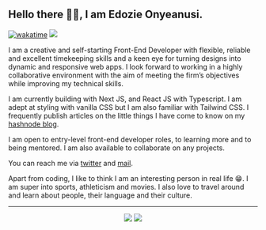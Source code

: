 <h2>Hello there 👋🏾, I am Edozie Onyeanusi.</h2>

[![wakatime](https://wakatime.com/badge/user/1085513a-b7b4-4ff8-9f1d-ee14881805b1.svg)](https://wakatime.com/@1085513a-b7b4-4ff8-9f1d-ee14881805b1) 
<a href = "https://fynnbarr.hashnode.dev/">
<img src="https://img.shields.io/badge/Hashnode-2962FF?style=for-the-badge&logo=hashnode&logoColor=white" /> 
</a>


<p>
I am a creative and self-starting Front-End Developer with flexible, reliable and excellent timekeeping skills and a keen eye for turning designs into dynamic and responsive web apps. I look forward to working in a highly collaborative environment with the aim of meeting the firm’s objectives while improving my technical skills.

I am currently building with Next JS, and React JS with Typescript. I am adept at styling with vanilla CSS but I am also familiar with Tailwind CSS. I frequently publish articles on the little things I have come to know on my <a href = "https://fynnbarr.hashnode.dev/">hashnode blog</a>.
</p>

<p>
I am open to entry-level front-end developer roles, to learning more and to being mentored. I am also available to collaborate on any projects.
</p>

<p>You can reach me via <a href = "https://twitter.com/fynnbarr"> twitter</a> and <a href = "mailto:pyhnnedo@gmail.com">mail</a>.</p>

<p>
Apart from coding, I like to think I am an interesting person in real life 😁. I am super into sports, athleticism and movies. I also love to travel around and learn about people, their language and their culture.
</p>

<hr/>

<p align = "center">
  <img src = "https://github-readme-stats.vercel.app/api?username=fedozie&show_icons=true&count_private=true&theme=gotham&hide_border=false&bg_color=00000000"/>
  <img src = "https://github-readme-stats.vercel.app/api/top-langs/?username=fedozie&layout=compact&hide_border=false&theme=gotham&bg_color=00000000"/>
</p>



